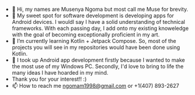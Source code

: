 - 👋 Hi, my names are Musenya Ngoma but most call me Muse for brevity.
- 👀 My sweet spot for software development is developing apps for Android devices. I wouldl say I have a solid understanding of technical frameworks. With each passing day, I add onto my existing knoweledge with the goal of becoming exceptionally proficient in my art.
- 🌱 I’m currently learning Kotlin + Jetpack Compose. So, most of the projects you will see in my repositories would have been done using Kotlin.
- 💞️ I took up Android app development firstly because I wanted to make the most use of my Windows PC. Secondly, I'd love to bring to life the many ideas I have hoarded in my mind.
- Thank you for your interest!! :)
- 📫 How to reach me ngomam1998@gmail.com or +1(407) 893-2627

<!---
Muse070/Muse070 is a ✨ special ✨ repository because its `README.md` (this file) appears on your GitHub profile.
You can click the Preview link to take a look at your changes.
--->

